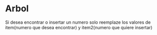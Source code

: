 # Arbol
Si desea encontrar o insertar un numero solo reemplaze los valores de item(numero que desea encontrar) y item2(numero que quiere insertar)
